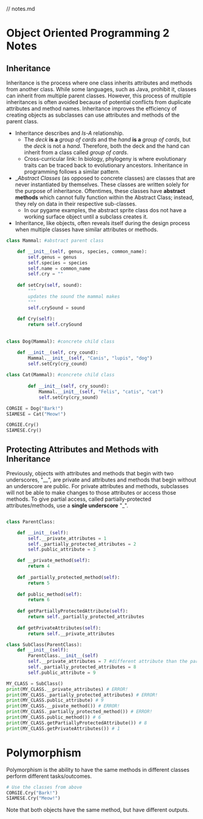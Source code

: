 // notes.md
# Object Oriented Programming 2 Notes
## Inheritance
Inheritance is the process where one class inherits attributes and methods from another class. While some languages, such as Java, prohibit it, classes can inherit from multiple parent classes. However, this process of multiple inheritances is often avoided because of potential conflicts from duplicate attributes and method names. Inheritance improves the efficiency of creating objects as subclasses can use attributes and methods of the parent class. 

* Inheritance describes and _Is-A_ relationship.
  * The _deck_ __is a__ _group of cards_ and the _hand_ __is a__ _group of cards_, but the _deck_ is not a _hand_. Therefore, both the deck and the hand can inherit from a class called _group of cards_. 
  * Cross-curricular link: In biology, phylogeny is where evolutionary traits can be traced back to evolutionary ancestors. Inheritance in programming follows a similar pattern. 
* __Abstract Classes_ (as opposed to concrete classes) are classes that are never instantiated by themselves. These classes are written solely for the purpose of inheritance. Oftentimes, these classes have __abstract methods__ which cannot fully function within the Abstract Class; instead, they rely on data in their respective sub-classes. 
  * In our pygame examples, the abstract sprite class dos not have a working surface object until a subclass creates it. 
* Inheritance, like objects, often reveals itself during the design process when multiple classes have similar attributes or methods. 


```python
class Mammal: #abstract parent class

    def __init__(self, genus, species, common_name):
        self.genus = genus
        self.species = species
        self.name = common_name
        self.cry = ""
        
    def setCry(self, sound):
        """
        updates the sound the mammal makes
        """ 
        self.crySound = sound
        
    def Cry(self):
        return self.crySound
    
    
class Dog(Mammal): #concrete child class

    def __init__(self, cry_cound):
        Mammal.__init__(self, "Canis", "lupis", "dog")
        self.setCry(cry_cound)
        
class Cat(Mammal): #concrete child class
    
        def __init__(self, cry_sound):
            Mammal.__init__(self, "Felis", "catis", "cat")
            self.setCry(cry_sound)

CORGIE = Dog("Bark!")
SIAMESE = Cat("Meow!")

CORGIE.Cry()
SIAMESE.Cry()
```

## Protecting Attributes and Methods with Inheritance
Previously, objects with attributes and methods that begin with two underscores, "\_\_", are private and attributes and methods that begin without an underscore are public. For private attributes and methods, subclasses will not be able to make changes to those attributes or access those methods. To give partial access, called partially-protected attributes/methods, use a __single underscore__ "\_". 

```python

class ParentClass:

    def __init__(self):
        self.__private_attributes = 1
        self._partially_protected_attributes = 2
        self.public_attribute = 3

    def __private_method(self):
        return 4
    
    def _partially_protected_method(self):
        return 5
    
    def public_method(self):
        return 6
    
    def getPartiallyProtectedAttribute(self):
        return self._partially_protected_attributes
    
    def getPrivateAttributes(self):
        return self.__private_attributes

class SubClass(ParentClass):
    def __init__(self):
        ParentClass.__init__(self)
        self.__private_attributes = 7 #different attribute than the parent
        self._partially_protected_attributes = 8
        self.public_attribute = 9

MY_CLASS = SubClass()
print(MY_CLASS.__private_attributes) # ERROR!
print(MY_CLASS._partially_protected_attributes) # ERROR!
print(MY_CLASS.public_attribute) # 9
print(MY_CLASS.__pivate_method()) # ERROR!
print(MY_CLASS._partially_protected_method()) # ERROR!
print(MY_CLASS.public_method()) # 6
print(MY_CLASS.getPartiallyProtectedAttribute()) # 8
print(MY_CLASS.getPrivateAttributes()) # 1
```

# Polymorphism
Polymorphism is the ability to have the same methods in different classes perform different tasks/outcomes.
```python
# Use the classes from above
CORGIE.Cry("Bark!")
SIAMESE.Cry("Meow!")
```
Note that both objects have the same method, but have different outputs.

